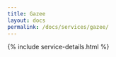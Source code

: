 ```yaml
---
title: Gazee
layout: docs
permalink: /docs/services/gazee/
---
```


{% include service-details.html %}

